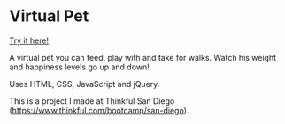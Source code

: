 # Virtual Pet

[Try it here!](http://suzeshardlow.com/virtual_pet/)

A virtual pet you can feed, play with and take for walks.  Watch his weight and happiness levels go up and down!

Uses HTML, CSS, JavaScript and jQuery.

This is a project I made at Thinkful San Diego (https://www.thinkful.com/bootcamp/san-diego).
